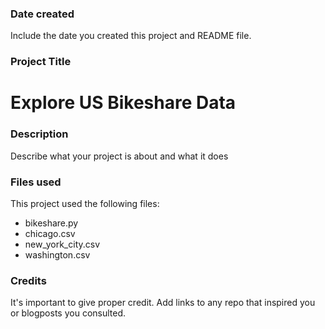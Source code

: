 ### Date created
Include the date you created this project and README file.

### Project Title
# Explore US Bikeshare Data

### Description
Describe what your project is about and what it does

### Files used
This project used the following files:
* bikeshare.py
* chicago.csv
* new_york_city.csv
* washington.csv

### Credits
It's important to give proper credit. Add links to any repo that inspired you or blogposts you consulted.
